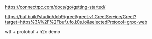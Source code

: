 https://connectrpc.com/docs/go/getting-started/

https://buf.build/studio/dcb9/greet/greet.v1.GreetService/Greet?target=https%3A%2F%2Fbuf.ufo.k0s.io&selectedProtocol=grpc-web

wtf + protobuf + h2c demo
